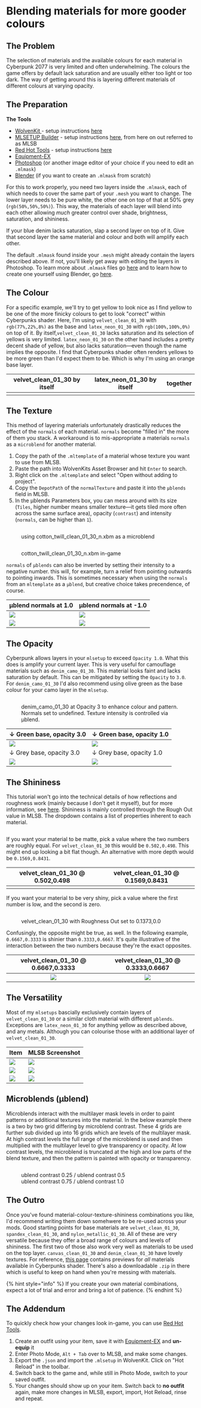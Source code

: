 # Blending materials for more gooder colours

## The Problem

The selection of materials and the available colours for each material in Cyberpunk 2077 is very limited and often underwhelming. The colours the game offers by default lack saturation and are usually either too light or too dark. The way of getting around this is layering different materials of different colours at varying opacity.

## The Preparation

**The Tools**

* [WolvenKit ](https://github.com/WolvenKit/Wolvenkit/)- setup instructions [here](https://wiki.redmodding.org/wolvenkit/getting-started/download)
* [MLSETUP Builder](https://github.com/Neurolinked/MlsetupBuilder) - setup instructions [here](https://wiki.redmodding.org/cyberpunk-2077-modding/for-mod-creators/modding-tools/mlsetup-builder), from here on out referred to as MLSB
* [Red Hot Tools](https://github.com/psiberx/cp2077-red-hot-tools/) - setup instructions [here](https://wiki.redmodding.org/cyberpunk-2077-modding/for-mod-creators/modding-tools/redhottools)
* [Equipment-EX](https://www.nexusmods.com/cyberpunk2077/mods/6945)
* [Photoshop](https://www.adobe.com/products/photoshop.html) (or another image editor of your choice if you need to edit an `.mlmask`)
* [Blender](https://www.blender.org/) (if you want to create an `.mlmask` from scratch)

For this to work properly, you need two layers inside the `.mlmask`, each of which needs to cover the same part of your `.mesh` you want to change. The lower layer needs to be pure white, the other one on top of that at 50% grey (`rgb(50%,50%,50%)`). This way, the materials of each layer will blend into each other allowing _much_ greater control over shade, brightness, saturation, and shininess.

If your blue denim lacks saturation, slap a second layer on top of it. Give that second layer the same material and colour and both will amplify each other.

The default `.mlmask` found inside your `.mesh` might already contain the layers described above. If not, you'll likely get away with editing the layers in Photoshop. To learn more about `.mlmask` files go [here](https://wiki.redmodding.org/cyberpunk-2077-modding/for-mod-creators/materials/multilayered#what-is-the-mlmask) and to learn how to create one yourself using Blender, go [here](https://wiki.redmodding.org/cyberpunk-2077-modding/for-mod-creators/modding-guides/textures-and-luts/custom-multilayermasks).

## The Colour

For a specific example, we'll try to get yellow to look nice as I find yellow to be one of the more finicky colours to get to look "correct" within Cyberpunks shader. Here, I'm using `velvet_clean_01_30` with `rgb(77%,22%,8%)` as the base and `latex_neon_01_30` with `rgb(100%,100%,0%)` on top of it. By itself,`velvet_clean_01_30` lacks saturation and its selection of yellows is very limited. `latex_neon_01_30` on the other hand includes a pretty decent shade of yellow, but also lacks saturation—even though the name implies the opposite. I find that Cyberpunks shader often renders yellows to be more green than I'd expect them to be. Which is why I'm using an orange base layer.

<table data-full-width="false"><thead><tr><th align="center">velvet_clean_01_30 by itself</th><th align="center">latex_neon_01_30 by itself</th><th align="center">together</th></tr></thead><tbody><tr><td align="center"><img src="../../../.gitbook/assets/Cyberpunk2077 2024-05-29 00-26-27.png" alt=""></td><td align="center"><img src="../../../.gitbook/assets/Cyberpunk2077 2024-05-29 00-27-02.png" alt=""></td><td align="center"><img src="../../../.gitbook/assets/Cyberpunk2077 2024-05-29 00-27-54.png" alt=""></td></tr></tbody></table>

## The Texture

This method of layering materials unfortunately drastically reduces the effect of the `normals` of each material. `normals` become "filled in" the more of them you stack. A workaround is to mis-appropriate a materials `normals` as a `microblend` for another material.

1. Copy the path of the `.mltemplate` of a material whose texture you want to use from MLSB.
2. Paste the path into WolvenKits Asset Browser and hit `Enter` to search.
3. Right click on the `.mltemplate` and select "Open without adding to project".
4. Copy the `DepotPath` of the `normalTexture` and paste it into the `µblends` field in MLSB.
5. In the µblends Parameters box, you can mess around with its size (`Tiles`, higher number means smaller texture—it gets tiled more often across the same surface area), opacity (`contrast`) and intensity (`normals`, can be higher than `1`).

<div data-full-width="false"><figure><img src="../../../.gitbook/assets/mltemplate_to_n_xbm.png" alt=""><figcaption><p>using cotton_twill_clean_01_30_n.xbm as a microblend</p></figcaption></figure></div>

<figure><img src="../../../.gitbook/assets/Cyberpunk2077 2024-05-29 00-25-22.png" alt=""><figcaption><p>cotton_twill_clean_01_30_n.xbm in-game</p></figcaption></figure>

`normals` of `µblends` can also be inverted by setting their intensity to a negative number. this will, for example, turn a relief from pointing outwards to pointing inwards. This is sometimes necessary when using the `normals` from an `mltemplate` as a `µblend`, but creative choice takes precendence, of course.

| µblend normals at 1.0                                            | µblend normals at -1.0                                           |
| ---------------------------------------------------------------- | ---------------------------------------------------------------- |
| ![](../../../.gitbook/assets/normal_positive.png)                | ![](../../../.gitbook/assets/normal_negative.png)                |
| ![](<../../../.gitbook/assets/Screenshot 2024-09-22 154016.png>) | ![](<../../../.gitbook/assets/Screenshot 2024-09-22 154006.png>) |

## The Opacity

Cyberpunk allows layers in your `mlsetup` to exceed `Opacity 1.0`. What this does is amplify your current layer. This is very useful for camouflage materials such as `denim_camo_01_30`. This material looks faint and lacks saturation by default. This can be mitigated by setting the `Opacity` to `3.0`. For `denim_camo_01_30` I'd also recommend using olive green as the base colour for your camo layer in the `mlsetup`.

<figure><img src="../../../.gitbook/assets/Screenshot 2024-09-22 150310.png" alt=""><figcaption><p>denim_camo_01_30 at Opacity 3 to enhance colour and pattern. Normals set to undefined. Texture intensity is controlled via µblend.</p></figcaption></figure>

| ↓ Green base, opacity 3.0                        | ↓ Green base, opacity 1.0                        |
| ------------------------------------------------ | ------------------------------------------------ |
| ![](../../../.gitbook/assets/camo_green_3-0.png) | ![](../../../.gitbook/assets/camo_green_1-0.png) |
| ↓ Grey base, opacity 3.0                         | ↓ Grey base, opacity 1.0                         |
| ![](../../../.gitbook/assets/camo_grey_3-0.png)  | ![](../../../.gitbook/assets/camo_grey_1-0.png)  |

## The Shininess

This tutorial won't go into the technical details of how reflections and roughness work (mainly because I don't get it myself), but for more information, see [here](https://wiki.redmodding.org/cyberpunk-2077-modding/for-mod-creators/materials/configuring-materials#shared-properties). Shininess is mainly controlled through the Rough Out value in MLSB. The dropdown contains a list of properties inherent to each material.

<figure><img src="../../../.gitbook/assets/Screenshot 2024-06-01 201527.png" alt=""><figcaption></figcaption></figure>

If you want your material to be matte, pick a value where the two numbers are roughly equal. For `velvet_clean_01_30` this would be `0.502,0.498`. This might end up looking a bit flat though. An alternative with more depth would be `0.1569,0.8431`.

<table data-full-width="false"><thead><tr><th align="center">velvet_clean_01_30 @ 0.502,0.498</th><th align="center">velvet_clean_01_30 @ 0.1569,0.8431</th></tr></thead><tbody><tr><td align="center"><img src="../../../.gitbook/assets/velvet_clean_01_30_502_498.png" alt="" data-size="original"></td><td align="center"><img src="../../../.gitbook/assets/velvet_clean_01_30_1569_8431.png" alt="" data-size="original"></td></tr></tbody></table>

If you want your material to be very shiny, pick a value where the first number is low, and the second is zero.

<figure><img src="../../../.gitbook/assets/velvet_clean_01_30_1373_0.png" alt=""><figcaption><p>velvet_clean_01_30 with Roughness Out set to 0.1373,0.0</p></figcaption></figure>

Confusingly, the opposite might be true, as well. In the following example, `0.6667,0.3333` is shinier than `0.3333,0.6667`. It's quite illustrative of the interaction between the two numbers because they're the exact opposites.

|              velvet\_clean\_01\_30 @ 0.6667,0.3333             |              velvet\_clean\_01\_30 @ 0.3333,0.6667             |
| :------------------------------------------------------------: | :------------------------------------------------------------: |
| ![](../../../.gitbook/assets/velvet_clean_01_30_6667_3333.png) | ![](../../../.gitbook/assets/velvet_clean_01_30_3333_6667.png) |

## The Versatility

Most of my `mlsetups` bascially exclusively contain layers of `velvet_clean_01_30` or a similar cloth material with different `µblends`. Exceptions are `latex_neon_01_30` for anything yellow as described above, and any metals. Although you can colourise those with an additional layer of `velvet_clean_01_30`.

| Item                                                                  | MLSB Screenshot                                                  |
| --------------------------------------------------------------------- | ---------------------------------------------------------------- |
| ![](<../../../.gitbook/assets/Cyberpunk2077 2024-09-22 15-15-34.png>) | ![](<../../../.gitbook/assets/Screenshot 2024-09-22 145959.png>) |
| ![](<../../../.gitbook/assets/Cyberpunk2077 2024-09-22 15-17-32.png>) | ![](<../../../.gitbook/assets/Screenshot 2024-09-22 150153.png>) |
| ![](<../../../.gitbook/assets/Cyberpunk2077 2024-09-22 15-44-40.png>) | ![](<../../../.gitbook/assets/Screenshot 2024-09-22 161255.png>) |

## Microblends (μblend)

Microblends interact with the multilayer mask levels in order to paint patterns or additional textures into the material. In the below example there is a two by two grid differing by microblend contrast. These 4 grids are further sub divided up into 16 grids which are levels of the multilayer mask.\
At high contrast levels the full range of the microblend is used and then multiplied with the multilayer level to give transparency or opacity. At low contrast levels, the microblend is truncated at the high and low parts of the blend texture, and then the pattern is painted with opacity or transparency.

<figure><img src="../../../.gitbook/assets/microblend.png" alt=""><figcaption><p>ublend contrast 0.25 / ublend contrast 0.5<br>ublend contrast 0.75 / ublend contrast 1.0</p></figcaption></figure>

## The Outro

Once you've found material-colour-texture-shininess combinations you like, I'd recommend writing them down somehwere to be re-used across your mods. Good starting points for base materials are `velvet_clean_01_30`, `spandex_clean_01_30`, and `nylon_metallic_01_30`. All of these are very versatile because they offer a broad range of colours and levels of shininess. The first two of those also work very well as materials to be used on the top layer. `canvas_clean_01_30` and `denim_clean_01_30` have lovely textures. For reference, [this page](https://wiki.redmodding.org/cyberpunk-2077-modding/for-mod-creators/materials/multilayered/multilayered-previews) contains previews for _all_ materials available in Cyberpunks shader. There's also a downloadable `.zip` in there which is useful to keep on hand when you're messing with materials.

{% hint style="info" %}
If you create your own material combinations, expect a lot of trial and error and bring a lot of patience.
{% endhint %}

## The Addendum

To quickly check how your changes look in-game, you can use [Red Hot Tools](https://github.com/psiberx/cp2077-red-hot-tools/).

1. Create an outfit using your item, save it with [Equipment-EX](https://www.nexusmods.com/cyberpunk2077/mods/6945) and **un-equip** it
2. Enter Photo Mode, `Alt + Tab` over to MLSB, and make some changes.
3. Export the `.json` and import the `.mlsetup` in WolvenKit. Click on "Hot Reload" in the toolbar.
4. Switch back to the game and, while still in Photo Mode, switch to your saved outfit.
5. Your changes should show up on your item. Switch back to **no outfit** again, make more changes in MLSB, export, import, Hot Reload, rinse and repeat.
